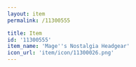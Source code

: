 ```yaml
---
layout: item
permalink: /11300555

title: Item
id: '11300555'
item_name: 'Mage''s Nostalgia Headgear'
icon_url: 'item/icon/11300026.png'
---
```

